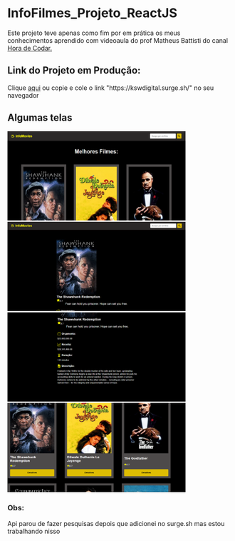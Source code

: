 # InfoFilmes_Projeto_ReactJS

<p>
Este projeto teve apenas como fim por em prática os meus<br/>
conhecimentos aprendido com videoaula do prof Matheus Battisti do canal
<a href='https://www.youtube.com/c/MatheusBattisti'>Hora de Codar.<a/><p/>

## Link do Projeto em Produção:

<p>Clique <a href='https://kswdigital.surge.sh/'>aqui<a/> ou copie e cole o link "https://kswdigital.surge.sh/" no seu navegador<p/>

## Algumas telas

<img src="Tela2.png" width="400" height="200">
<img src="tela3.png" width="400" height="200">
<img src="tela4.png" width="400" height="200">
<img src="Tela1.png" width="400" height="200">


### Obs: 
Api parou de fazer pesquisas depois que adicionei no surge.sh mas estou trabalhando nisso
